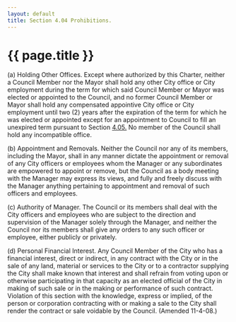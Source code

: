 ```yaml
---
layout: default 
title: Section 4.04 Prohibitions.
---
```


{{ page.title }}
================

​(a) Holding Other Offices. Except where authorized by this Charter,
neither a Council Member nor the Mayor shall hold any other City office
or City employment during the term for which said Council Member or
Mayor was elected or appointed to the Council, and no former Council
Member or Mayor shall hold any compensated appointive City office or
City employment until two (2) years after the expiration of the term for
which he was elected or appointed except for an appointment to Council
to fill an unexpired term pursuant to Section [4.05.](1353af4e.html) No
member of the Council shall hold any incompatible office.

​(b) Appointment and Removals. Neither the Council nor any of its
members, including the Mayor, shall in any manner dictate the
appointment or removal of any City officers or employees whom the
Manager or any subordinates are empowered to appoint or remove, but the
Council as a body meeting with the Manager may express its views, and
fully and freely discuss with the Manager anything pertaining to
appointment and removal of such officers and employees.

​(c) Authority of Manager. The Council or its members shall deal with
the City officers and employees who are subject to the direction and
supervision of the Manager solely through the Manager, and neither the
Council nor its members shall give any orders to any such officer or
employee, either publicly or privately.

​(d) Personal Financial Interest. Any Council Member of the City who has
a financial interest, direct or indirect, in any contract with the City
or in the sale of any land, material or services to the City or to a
contractor supplying the City shall make known that interest and shall
refrain from voting upon or otherwise participating in that capacity as
an elected official of the City in making of such sale or in the making
or performance of such contract. Violation of this section with the
knowledge, express or implied, of the person or corporation contracting
with or making a sale to the City shall render the contract or sale
voidable by the Council. (Amended 11-4-08.)
